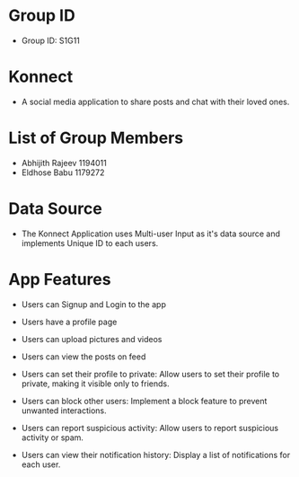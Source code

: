 # Group ID
- Group ID: S1G11


# Konnect
- A social media application to share posts and chat with their loved ones.


# List of Group Members
- Abhijith Rajeev 1194011
- Eldhose Babu 1179272


# Data Source
- The Konnect Application uses Multi-user Input as it's data source and implements Unique ID to each users.

# App Features
- Users can Signup and Login to the app
- Users have a profile page
- Users can upload pictures and videos
- Users can view the posts on feed

- Users can set their profile to private: Allow users to set their profile to private, making it visible only to friends.
- Users can block other users: Implement a block feature to prevent unwanted interactions.
- Users can report suspicious activity: Allow users to report suspicious activity or spam.
- Users can view their notification history: Display a list of notifications for each user.


 
